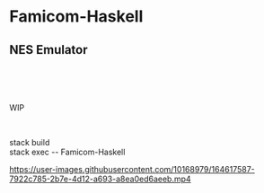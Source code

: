 # Famicom-Haskell

## NES Emulator

<br><br><br>

WIP

<br>

stack build  
stack exec -- Famicom-Haskell






https://user-images.githubusercontent.com/10168979/164617587-7922c785-2b7e-4d12-a693-a8ea0ed6aeeb.mp4



<br><br><br><br><br><br><br><br><br><br><br>
